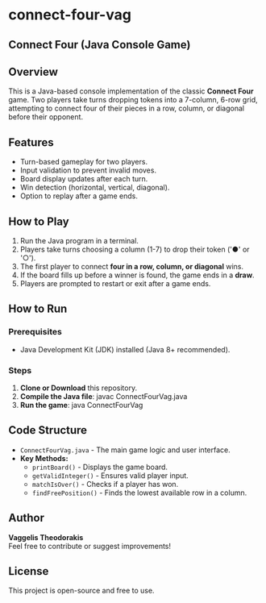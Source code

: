 # connect-four-vag
## Connect Four (Java Console Game)

## Overview
This is a Java-based console implementation of the classic **Connect Four** game. Two players take turns dropping tokens into a 7-column, 6-row grid, attempting to connect four of their pieces in a row, column, or diagonal before their opponent.

## Features
- Turn-based gameplay for two players.
- Input validation to prevent invalid moves.
- Board display updates after each turn.
- Win detection (horizontal, vertical, diagonal).
- Option to replay after a game ends.

## How to Play
1. Run the Java program in a terminal.
2. Players take turns choosing a column (1-7) to drop their token ('●' or '○').
3. The first player to connect **four in a row, column, or diagonal** wins.
4. If the board fills up before a winner is found, the game ends in a **draw**.
5. Players are prompted to restart or exit after a game ends.

## How to Run
### Prerequisites
- Java Development Kit (JDK) installed (Java 8+ recommended).

### Steps
1. **Clone or Download** this repository.
2. **Compile the Java file**:
   javac ConnectFourVag.java
3. **Run the game**:
   java ConnectFourVag
   

## Code Structure
- `ConnectFourVag.java` - The main game logic and user interface.
- **Key Methods:**
  - `printBoard()` - Displays the game board.
  - `getValidInteger()` - Ensures valid player input.
  - `matchIsOver()` - Checks if a player has won.
  - `findFreePosition()` - Finds the lowest available row in a column.

## Author
**Vaggelis Theodorakis**  
Feel free to contribute or suggest improvements!

## License
This project is open-source and free to use.


